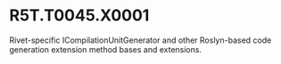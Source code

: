 # R5T.T0045.X0001
Rivet-specific ICompilationUnitGenerator and other Roslyn-based code generation extension method bases and extensions.
